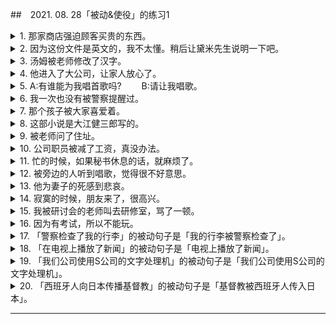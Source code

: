 ##　2021. 08. 28「被动&使役」的练习1
<details>
<summary>
1. 那家商店强迫顾客买贵的东西。</summary>

あの店　はお客に　高い品物を　無理に買わせる。
</details>

<details>
<summary>
2. 因为这份文件是英文的，我不太懂。稍后让黛米先生说明一下吧。</summary>

この書類は　英語なので、私なら　よく　分かりません。後で　デミさんに　説明させましょう。
</details>

<details>
<summary>
3. 汤姆被老师修改了汉字。</summary>

トムさんは　先生に　漢字を　直されました。
</details>

<details>
<summary>
4. 他进入了大公司，让家人放心了。</summary>

彼は　大きい会社に　入って、家族を　安心させた。
</details>

<details>
<summary>
5. A:有谁能为我唱首歌吗?
　　B:请让我唱歌。</summary>

A:誰か歌って　くれませんか。
B:私に歌わせて　ください。
</details>

<details>
<summary>
6. 我一次也没有被警察提醒过。</summary>

警官に　注意された　ことは　一度も　ありません。
</details>

<details>
<summary>
7. 那个孩子被大家喜爱着。</summary>

その子は　みんなに　愛されています。
</details>

<details>
<summary>
8. 这部小说是大江健三郎写的。</summary>

この小説は　大江健三郎によって　書かれた。
</details>

<details>
<summary>
9. 被老师问了住址。</summary>

先生に　住所を　聞かれました。
</details>

<details>
<summary>
10. 公司职员被减了工资，真没办法。</summary>

社員は　給料を　減らされて　困っています。
</details>

<details>
<summary>
11. 忙的时候，如果秘书休息的话，就麻烦了。</summary>

忙しいとき、秘書に　休まれると、大変　困ります。
</details>

<details>
<summary>
12. 被旁边的人听到唱歌，觉得很不好意思。</summary>

隣の人に　歌を聞かれて　恥ずかしかった。
</details>

<details>
<summary>
13. 他为妻子的死感到悲哀。</summary>

彼は　奥さんに　死なれて　悲しんでいる。
</details>

<details>
<summary>
14. 寂寞的时候，朋友来了，很高兴。</summary>

さびしい　時、友達に　来てもらって　うれしかった。
</details>

<details>
<summary>
15. 我被研讨会的老师叫去研修室，骂了一顿。</summary>

ゼミの先生に　研修室に　呼ばれて　叱られた。
</details>

<details>
<summary>
16. 因为有考试，所以不能玩。</summary>

試験がある　ので、遊べない。
</details>

<details>
<summary>
17. 「警察检查了我的行李」的被动句子是「我的行李被警察检查了」。</summary>

「警官が　私の荷物を　調べた」の　受け身文は　「私は警官に　荷物を調べられた」　です。
</details>

<details>
<summary>
18. 「在电视上播放了新闻」的被动句子是「电视上播放了新闻」。</summary>

「ニュースを　テレビで　放送した」の　受け身文は　「ニュースが　テレビで　放送された」です。
</details>

<details>
<summary>
19. 「我们公司使用S公司的文字处理机」的被动句子是「我们公司使用S公司的文字处理机」。</summary>

「私の会社では S社のワープロを 使っています」の 受け身文は 「私の会社では S社のワープロが 使われています」です。
</details>

<details>
<summary>
20. 「西班牙人向日本传播基督教」的被动句子是「基督教被西班牙人传入日本」。</summary>

「スペイン人は キリスト教を 日本に 伝えた」の 受け身文は「キリスト教は スペイン人によって 日本に 伝えられた」です。
</details>

---
